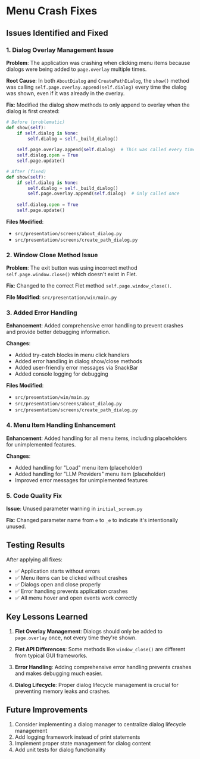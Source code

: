# Menu Crash Fixes

## Issues Identified and Fixed

### 1. Dialog Overlay Management Issue
**Problem**: The application was crashing when clicking menu items because dialogs were being added to `page.overlay` multiple times.

**Root Cause**: In both `AboutDialog` and `CreatePathDialog`, the `show()` method was calling `self.page.overlay.append(self.dialog)` every time the dialog was shown, even if it was already in the overlay.

**Fix**: Modified the dialog show methods to only append to overlay when the dialog is first created:

```python
# Before (problematic)
def show(self):
    if self.dialog is None:
        self.dialog = self._build_dialog()
    
    self.page.overlay.append(self.dialog)  # This was called every time!
    self.dialog.open = True
    self.page.update()

# After (fixed)
def show(self):
    if self.dialog is None:
        self.dialog = self._build_dialog()
        self.page.overlay.append(self.dialog)  # Only called once
    
    self.dialog.open = True
    self.page.update()
```

**Files Modified**:
- `src/presentation/screens/about_dialog.py`
- `src/presentation/screens/create_path_dialog.py`

### 2. Window Close Method Issue
**Problem**: The exit button was using incorrect method `self.page.window.close()` which doesn't exist in Flet.

**Fix**: Changed to the correct Flet method `self.page.window_close()`.

**File Modified**: `src/presentation/win/main.py`

### 3. Added Error Handling
**Enhancement**: Added comprehensive error handling to prevent crashes and provide better debugging information.

**Changes**:
- Added try-catch blocks in menu click handlers
- Added error handling in dialog show/close methods
- Added user-friendly error messages via SnackBar
- Added console logging for debugging

**Files Modified**:
- `src/presentation/win/main.py`
- `src/presentation/screens/about_dialog.py`
- `src/presentation/screens/create_path_dialog.py`

### 4. Menu Item Handling Enhancement
**Enhancement**: Added handling for all menu items, including placeholders for unimplemented features.

**Changes**:
- Added handling for "Load" menu item (placeholder)
- Added handling for "LLM Providers" menu item (placeholder)
- Improved error messages for unimplemented features

### 5. Code Quality Fix
**Issue**: Unused parameter warning in `initial_screen.py`

**Fix**: Changed parameter name from `e` to `_e` to indicate it's intentionally unused.

## Testing Results

After applying all fixes:
- ✅ Application starts without errors
- ✅ Menu items can be clicked without crashes
- ✅ Dialogs open and close properly
- ✅ Error handling prevents application crashes
- ✅ All menu hover and open events work correctly

## Key Lessons Learned

1. **Flet Overlay Management**: Dialogs should only be added to `page.overlay` once, not every time they're shown.

2. **Flet API Differences**: Some methods like `window_close()` are different from typical GUI frameworks.

3. **Error Handling**: Adding comprehensive error handling prevents crashes and makes debugging much easier.

4. **Dialog Lifecycle**: Proper dialog lifecycle management is crucial for preventing memory leaks and crashes.

## Future Improvements

1. Consider implementing a dialog manager to centralize dialog lifecycle management
2. Add logging framework instead of print statements
3. Implement proper state management for dialog content
4. Add unit tests for dialog functionality